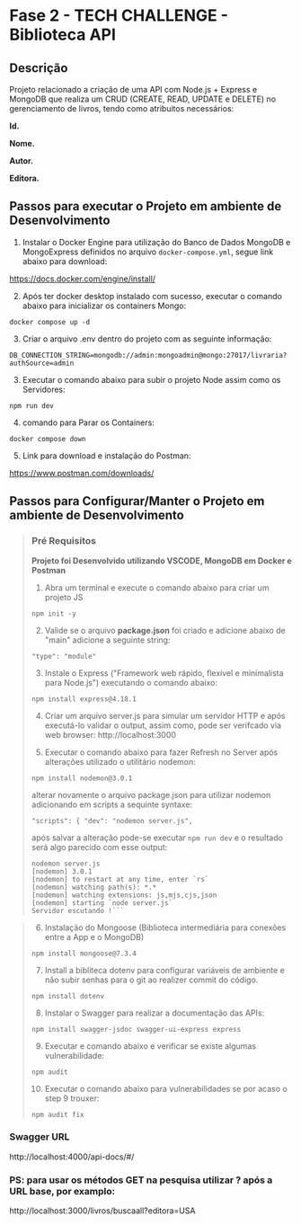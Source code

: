 # Fase 2 - TECH CHALLENGE - Biblioteca API

## Descrição

Projeto relacionado a criação de uma API com Node.js + Express e MongoDB que realiza um CRUD (CREATE, READ, UPDATE e DELETE) no gerenciamento de livros, tendo como atribuitos necessários:

**Id.**

**Nome.**

**Autor.**

**Editora.**


## Passos para executar o Projeto em ambiente de Desenvolvimento

1. Instalar o Docker Engine para utilização do Banco de Dados MongoDB e MongoExpress definidos no arquivo `docker-compose.yml`, segue link abaixo para download:

https://docs.docker.com/engine/install/

2. Após ter docker desktop instalado com sucesso, executar o comando abaixo para inicializar os containers Mongo:

`docker compose up -d`

3. Criar o arquivo .env dentro do projeto com as seguinte informação:

`DB_CONNECTION_STRING=mongodb://admin:mongoadmin@mongo:27017/livraria?authSource=admin`

3. Executar o comando abaixo para subir o projeto Node assim como os Servidores:

`npm run dev`

4. comando para Parar os Containers:

`docker compose down`

5. Link para download e instalação do Postman:

https://www.postman.com/downloads/



## Passos para Configurar/Manter o Projeto em ambiente de Desenvolvimento
> ### Pré Requisitos
>
> **Projeto foi Desenvolvido utilizando VSCODE, MongoDB em Docker e Postman**
>
> 1.  Abra um terminal e execute o comando abaixo para criar um projeto JS
> 
> `npm init -y`
>
> 2. Valide se o arquivo **package.json** foi criado e adicione abaixo de "main" adicione a seguinte string:
>
> `"type": "module"`
>
> 3. Instale o Express ("Framework web rápido, flexível e minimalista para Node.js") executando o comando abaixo:
>
> `npm install express@4.18.1`
>
> 4. Criar um arquivo server.js para simular um servidor HTTP e após executá-lo validar o output, assim como, pode ser verifcado via web browser: http://localhost:3000
>
> 5. Executar o comando abaixo para fazer Refresh no Server após alterações utilizado o utilitário nodemon:
>
> `npm install nodemon@3.0.1`
> 
> alterar novamente o arquivo package.json para utilizar nodemon adicionando em scripts a sequinte syntaxe:
>
> `"scripts": {
>        "dev": "nodemon server.js",`
> 
> após salvar a alteração pode-se executar `npm run dev` e o resultado será algo parecido com esse output:
>
> ```js-express-mongo@1.0.0 dev
> nodemon server.js
> [nodemon] 3.0.1
> [nodemon] to restart at any time, enter `rs`
> [nodemon] watching path(s): *.*
> [nodemon] watching extensions: js,mjs,cjs,json
> [nodemon] starting `node server.js`
> Servidor escutando !```

> 6. Instalação do Mongoose (Biblioteca intermediária para conexões entre a App e o MongoDB)
>
> `npm install mongoose@7.3.4`
>
> 7. Install a bibliteca dotenv para configurar variáveis de ambiente e não subir senhas para o git ao realizer commit do código.
>
> `npm install dotenv`
>
> 8. Instalar o Swagger para realizar a documentação das APIs:
>
> `npm install swagger-jsdoc swagger-ui-express express`
>
> 9. Executar e comando abaixo e verificar se existe algumas vulnerabilidade:
>
> `npm audit`
>
> 10. Executar o comando abaixo para vulnerabilidades se por acaso o step 9 trouxer:
>
> `npm audit fix`


### Swagger URL
http://localhost:4000/api-docs/#/

### **PS:**  para usar os métodos GET na pesquisa utilizar ? após a URL base, por examplo:

http://localhost:3000/livros/buscaall?editora=USA
